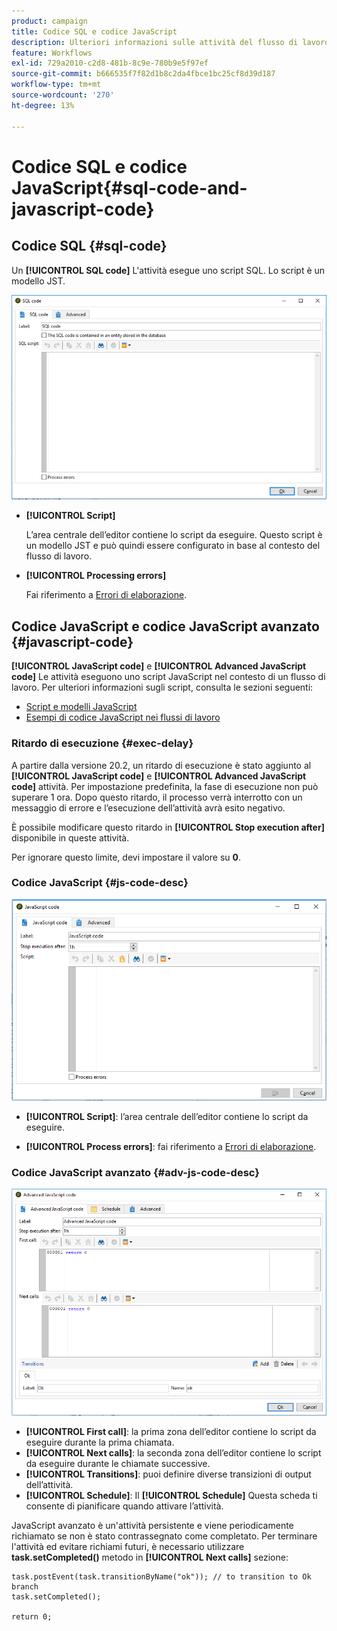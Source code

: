 ```yaml
---
product: campaign
title: Codice SQL e codice JavaScript
description: Ulteriori informazioni sulle attività del flusso di lavoro relative ai codici SQL e JavaScript
feature: Workflows
exl-id: 729a2010-c2d8-481b-8c9e-780b9e5f97ef
source-git-commit: b666535f7f82d1b8c2da4fbce1bc25cf8d39d187
workflow-type: tm+mt
source-wordcount: '270'
ht-degree: 13%

---
```


# Codice SQL e codice JavaScript{#sql-code-and-javascript-code}



## Codice SQL {#sql-code}

Un **[!UICONTROL SQL code]** L&#39;attività esegue uno script SQL. Lo script è un modello JST.

![](assets/sql_code.png)

* **[!UICONTROL Script]**

  L’area centrale dell’editor contiene lo script da eseguire. Questo script è un modello JST e può quindi essere configurato in base al contesto del flusso di lavoro.

* **[!UICONTROL Processing errors]**

  Fai riferimento a [Errori di elaborazione](monitoring-workflow-execution.md#processing-errors).

## Codice JavaScript e codice JavaScript avanzato {#javascript-code}

**[!UICONTROL JavaScript code]** e **[!UICONTROL Advanced JavaScript code]** Le attività eseguono uno script JavaScript nel contesto di un flusso di lavoro. Per ulteriori informazioni sugli script, consulta le sezioni seguenti:

* [Script e modelli JavaScript](javascript-scripts-and-templates.md)
* [Esempi di codice JavaScript nei flussi di lavoro](javascript-in-workflows.md)

### Ritardo di esecuzione {#exec-delay}

A partire dalla versione 20.2, un ritardo di esecuzione è stato aggiunto al **[!UICONTROL JavaScript code]** e **[!UICONTROL Advanced JavaScript code]** attività. Per impostazione predefinita, la fase di esecuzione non può superare 1 ora. Dopo questo ritardo, il processo verrà interrotto con un messaggio di errore e l’esecuzione dell’attività avrà esito negativo.

È possibile modificare questo ritardo in **[!UICONTROL Stop execution after]** disponibile in queste attività.

Per ignorare questo limite, devi impostare il valore su **0**.

### Codice JavaScript {#js-code-desc}

![](assets/javascript_code.png)

* **[!UICONTROL Script]**: l’area centrale dell’editor contiene lo script da eseguire.

* **[!UICONTROL Process errors]**: fai riferimento a [Errori di elaborazione](monitoring-workflow-execution.md#processing-errors).

### Codice JavaScript avanzato {#adv-js-code-desc}

![](assets/advanced_javascript_code.png)

* **[!UICONTROL First call]**: la prima zona dell’editor contiene lo script da eseguire durante la prima chiamata.
* **[!UICONTROL Next calls]**: la seconda zona dell’editor contiene lo script da eseguire durante le chiamate successive.
* **[!UICONTROL Transitions]**: puoi definire diverse transizioni di output dell’attività.
* **[!UICONTROL Schedule]**: Il **[!UICONTROL Schedule]** Questa scheda ti consente di pianificare quando attivare l’attività.

JavaScript avanzato è un&#39;attività persistente e viene periodicamente richiamato se non è stato contrassegnato come completato. Per terminare l&#39;attività ed evitare richiami futuri, è necessario utilizzare **task.setCompleted()** metodo in **[!UICONTROL Next calls]** sezione:

```
task.postEvent(task.transitionByName("ok")); // to transition to Ok branch
task.setCompleted();

return 0;
```
